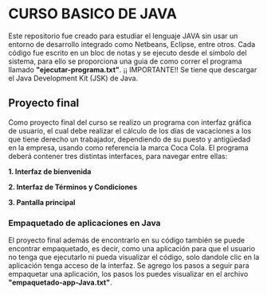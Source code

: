 # CURSO BASICO DE JAVA 

Este repositorio fue creado para estudiar el lenguaje JAVA sin usar un entorno de desarrollo integrado como Netbeans, Eclipse, entre otros.
Cada código fue escrito en un bloc de notas y se ejecuto desde el símbolo del sistema, para ello se proporciona una guia de como correr el programa llamado **"ejecutar-programa.txt"**. ¡¡ IMPORTANTE!! Se tiene que descargar el Java Development Kit (JSK) de Java.

## Proyecto final


Como proyecto final del curso se realizo un programa con interfaz gráfica de usuario, el cual debe realizar el cálculo de los días de vacaciones a los que tiene derecho un trabajador, dependiendo de su puesto y antigüedad en la empresa, usando como referencia la marca Coca Cola. El programa deberá contener tres distintas interfaces, para navegar entre ellas:

**1. Interfaz de bienvenida**

**2. Interfaz de Términos y Condiciones**

**3. Pantalla principal**

### Empaquetado de aplicaciones en Java

El proyecto final además de encontrarlo en su código también se puede encontrar empaquetado, es decir, como una aplicación para que el usuario no tenga que ejecutarlo ni pueda visualizar el código, solo dandole clic en la aplicación tenga acceso de la interfaz. 
Se agrego los pasos a seguir para empaquetar una aplicación, los pasos los puedes visualizar en el archivo **"empaquetado-app-Java.txt"**. 